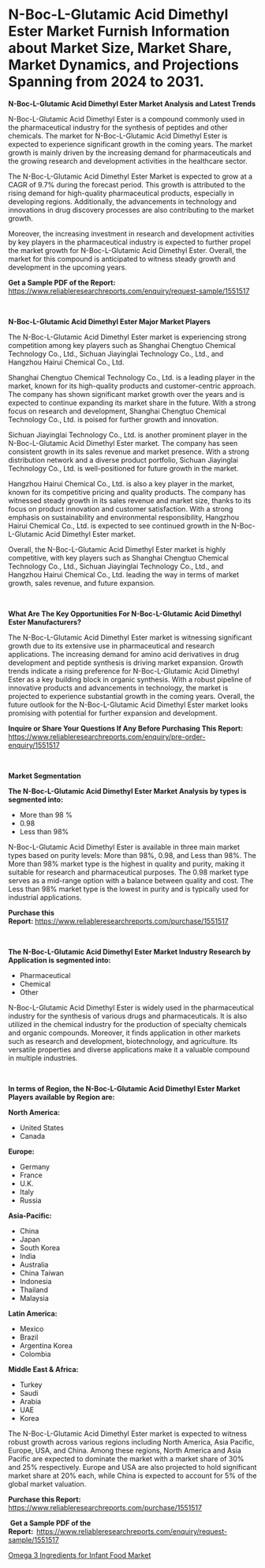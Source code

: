 <p><h1>N-Boc-L-Glutamic Acid Dimethyl Ester Market Furnish Information about Market Size, Market Share, Market Dynamics, and Projections Spanning from 2024 to 2031.</h1></p><p><strong>N-Boc-L-Glutamic Acid Dimethyl Ester Market Analysis and Latest Trends</strong></p>
<p><p>N-Boc-L-Glutamic Acid Dimethyl Ester is a compound commonly used in the pharmaceutical industry for the synthesis of peptides and other chemicals. The market for N-Boc-L-Glutamic Acid Dimethyl Ester is expected to experience significant growth in the coming years. The market growth is mainly driven by the increasing demand for pharmaceuticals and the growing research and development activities in the healthcare sector.</p><p>The N-Boc-L-Glutamic Acid Dimethyl Ester Market is expected to grow at a CAGR of 9.7% during the forecast period. This growth is attributed to the rising demand for high-quality pharmaceutical products, especially in developing regions. Additionally, the advancements in technology and innovations in drug discovery processes are also contributing to the market growth.</p><p>Moreover, the increasing investment in research and development activities by key players in the pharmaceutical industry is expected to further propel the market growth for N-Boc-L-Glutamic Acid Dimethyl Ester. Overall, the market for this compound is anticipated to witness steady growth and development in the upcoming years.</p></p>
<p><strong>Get a Sample PDF of the Report:&nbsp;</strong> <a href="https://www.reliableresearchreports.com/enquiry/request-sample/1551517">https://www.reliableresearchreports.com/enquiry/request-sample/1551517</a></p>
<p>&nbsp;</p>
<p><strong>N-Boc-L-Glutamic Acid Dimethyl Ester Major Market Players</strong></p>
<p><p>The N-Boc-L-Glutamic Acid Dimethyl Ester market is experiencing strong competition among key players such as Shanghai Chengtuo Chemical Technology Co., Ltd., Sichuan Jiayinglai Technology Co., Ltd., and Hangzhou Hairui Chemical Co., Ltd.</p><p>Shanghai Chengtuo Chemical Technology Co., Ltd. is a leading player in the market, known for its high-quality products and customer-centric approach. The company has shown significant market growth over the years and is expected to continue expanding its market share in the future. With a strong focus on research and development, Shanghai Chengtuo Chemical Technology Co., Ltd. is poised for further growth and innovation.</p><p>Sichuan Jiayinglai Technology Co., Ltd. is another prominent player in the N-Boc-L-Glutamic Acid Dimethyl Ester market. The company has seen consistent growth in its sales revenue and market presence. With a strong distribution network and a diverse product portfolio, Sichuan Jiayinglai Technology Co., Ltd. is well-positioned for future growth in the market.</p><p>Hangzhou Hairui Chemical Co., Ltd. is also a key player in the market, known for its competitive pricing and quality products. The company has witnessed steady growth in its sales revenue and market size, thanks to its focus on product innovation and customer satisfaction. With a strong emphasis on sustainability and environmental responsibility, Hangzhou Hairui Chemical Co., Ltd. is expected to see continued growth in the N-Boc-L-Glutamic Acid Dimethyl Ester market.</p><p>Overall, the N-Boc-L-Glutamic Acid Dimethyl Ester market is highly competitive, with key players such as Shanghai Chengtuo Chemical Technology Co., Ltd., Sichuan Jiayinglai Technology Co., Ltd., and Hangzhou Hairui Chemical Co., Ltd. leading the way in terms of market growth, sales revenue, and future expansion.</p></p>
<p>&nbsp;</p>
<p><strong>What Are The Key Opportunities For N-Boc-L-Glutamic Acid Dimethyl Ester Manufacturers?</strong></p>
<p><p>The N-Boc-L-Glutamic Acid Dimethyl Ester market is witnessing significant growth due to its extensive use in pharmaceutical and research applications. The increasing demand for amino acid derivatives in drug development and peptide synthesis is driving market expansion. Growth trends indicate a rising preference for N-Boc-L-Glutamic Acid Dimethyl Ester as a key building block in organic synthesis. With a robust pipeline of innovative products and advancements in technology, the market is projected to experience substantial growth in the coming years. Overall, the future outlook for the N-Boc-L-Glutamic Acid Dimethyl Ester market looks promising with potential for further expansion and development.</p></p>
<p><strong>Inquire or Share Your Questions If Any Before Purchasing This Report:</strong> <a href="https://www.reliableresearchreports.com/enquiry/pre-order-enquiry/1551517">https://www.reliableresearchreports.com/enquiry/pre-order-enquiry/1551517</a></p>
<p>&nbsp;</p>
<p><strong>Market Segmentation</strong></p>
<p><strong>The N-Boc-L-Glutamic Acid Dimethyl Ester Market Analysis by types is segmented into:</strong></p>
<p><ul><li>More than 98 %</li><li>0.98</li><li>Less than 98%</li></ul></p>
<p><p>N-Boc-L-Glutamic Acid Dimethyl Ester is available in three main market types based on purity levels: More than 98%, 0.98, and Less than 98%. The More than 98% market type is the highest in quality and purity, making it suitable for research and pharmaceutical purposes. The 0.98 market type serves as a mid-range option with a balance between quality and cost. The Less than 98% market type is the lowest in purity and is typically used for industrial applications.</p></p>
<p><strong>Purchase this Report:&nbsp;</strong><a href="https://www.reliableresearchreports.com/purchase/1551517">https://www.reliableresearchreports.com/purchase/1551517</a></p>
<p>&nbsp;</p>
<p><strong>The N-Boc-L-Glutamic Acid Dimethyl Ester Market Industry Research by Application is segmented into:</strong></p>
<p><ul><li>Pharmaceutical</li><li>Chemical</li><li>Other</li></ul></p>
<p><p>N-Boc-L-Glutamic Acid Dimethyl Ester is widely used in the pharmaceutical industry for the synthesis of various drugs and pharmaceuticals. It is also utilized in the chemical industry for the production of specialty chemicals and organic compounds. Moreover, it finds application in other markets such as research and development, biotechnology, and agriculture. Its versatile properties and diverse applications make it a valuable compound in multiple industries.</p></p>
<p>&nbsp;</p>
<p><strong>In terms of Region, the N-Boc-L-Glutamic Acid Dimethyl Ester Market Players available by Region are:</strong></p>
<p>
    <p> <strong> North America: </strong>
        <ul>
            <li>United States</li>
            <li>Canada</li>
        </ul>
        </p> 
    <p> <strong> Europe: </strong>
        <ul>
            <li>Germany</li>
            <li>France</li>
            <li>U.K.</li>
            <li>Italy</li>
            <li>Russia</li>
        </ul>
        </p> 
    <p> <strong> Asia-Pacific: </strong>
        <ul>
            <li>China</li>
            <li>Japan</li>
            <li>South Korea</li>
            <li>India</li>
            <li>Australia</li>
            <li>China Taiwan</li>
            <li>Indonesia</li>
            <li>Thailand</li>
            <li>Malaysia</li>
        </ul>
        </p> 
    <p> <strong> Latin America: </strong>
        <ul>
            <li>Mexico</li>
            <li>Brazil</li>
            <li>Argentina Korea</li>
            <li>Colombia</li>
        </ul>
        </p> 
    <p> <strong> Middle East & Africa: </strong>
        <ul>
            <li>Turkey</li>
            <li>Saudi</li>
            <li>Arabia</li>
            <li>UAE</li>
            <li>Korea</li>
        </ul>
    </p>
    </p>
<p><p>The N-Boc-L-Glutamic Acid Dimethyl Ester market is expected to witness robust growth across various regions including North America, Asia Pacific, Europe, USA, and China. Among these regions, North America and Asia Pacific are expected to dominate the market with a market share of 30% and 25% respectively. Europe and USA are also projected to hold significant market share at 20% each, while China is expected to account for 5% of the global market valuation.</p></p>
<p><strong>Purchase this Report: </strong><a href="https://www.reliableresearchreports.com/purchase/1551517">https://www.reliableresearchreports.com/purchase/1551517</a></p>
<p>&nbsp;<strong>Get a Sample PDF of the Report:&nbsp;&nbsp;</strong><a href="https://www.reliableresearchreports.com/enquiry/request-sample/1551517">https://www.reliableresearchreports.com/enquiry/request-sample/1551517</a></p>
<p><strong></strong></p>
<p><p><a href="https://pretty-mail-caf.notion.site/Global-Omega-3-Ingredients-for-Infant-Food-Market-by-Types-Applications-and-Major-Players-with-Re-31604ef2ba01420cb1fcbf3159892a62">Omega 3 Ingredients for Infant Food Market</a></p></p>